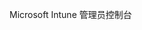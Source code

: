 <Token xmlns:xlink="http://www.w3.org/1999/xlink">Microsoft Intune 管理员控制台</Token>

<!--HONumber=May16_HO2-->


